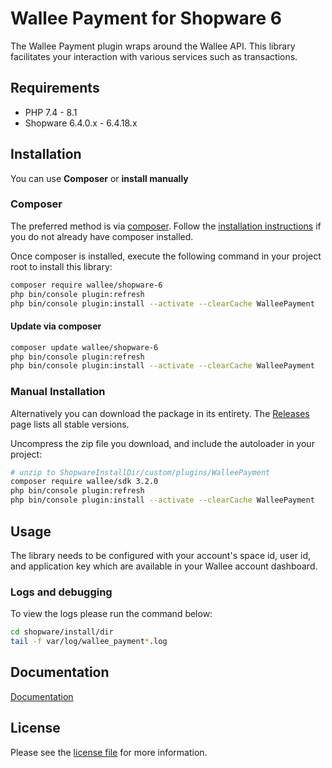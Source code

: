 

Wallee Payment for Shopware 6
=============================

The Wallee Payment plugin wraps around the Wallee API. This library facilitates your interaction with various services such as transactions.

## Requirements

- PHP 7.4 - 8.1
- Shopware 6.4.0.x - 6.4.18.x

## Installation

You can use **Composer** or **install manually**

### Composer

The preferred method is via [composer](https://getcomposer.org). Follow the
[installation instructions](https://getcomposer.org/doc/00-intro.md) if you do not already have
composer installed.

Once composer is installed, execute the following command in your project root to install this library:

```bash
composer require wallee/shopware-6
php bin/console plugin:refresh
php bin/console plugin:install --activate --clearCache WalleePayment
```

#### Update via composer
```bash
composer update wallee/shopware-6
php bin/console plugin:refresh
php bin/console plugin:install --activate --clearCache WalleePayment
```

### Manual Installation

Alternatively you can download the package in its entirety. The [Releases](../../releases) page lists all stable versions.

Uncompress the zip file you download, and include the autoloader in your project:

```bash
# unzip to ShopwareInstallDir/custom/plugins/WalleePayment
composer require wallee/sdk 3.2.0
php bin/console plugin:refresh
php bin/console plugin:install --activate --clearCache WalleePayment
```

## Usage
The library needs to be configured with your account's space id, user id, and application key which are available in your Wallee
account dashboard.

### Logs and debugging
To view the logs please run the command below:
```bash
cd shopware/install/dir
tail -f var/log/wallee_payment*.log
```

## Documentation

[Documentation](https://plugin-documentation.wallee.com/wallee-payment/shopware-6-4/4.0.54/docs/en/documentation.html)

## License

Please see the [license file](https://github.com/wallee-payment/shopware-6/blob/master/LICENSE.txt) for more information.